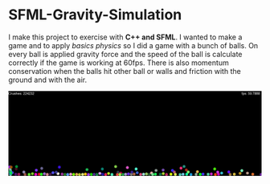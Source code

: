 # SFML-Gravity-Simulation

I make this project to exercise with **C++ and SFML**. I wanted to make a game and to apply *basics physics* so I did a game with a bunch
of balls. On every ball is applied gravity force and the speed of the ball is calculate correctly if the game is working at 60fps.
There is also momentum conservation when the balls hit other ball or walls and friction with the ground and with the air.


![alt text](https://github.com/giannishorgos/SFML-Gravity-Simulation/blob/master/Screenshot%20from%202020-11-28%2013-02-11.png?raw=true)
